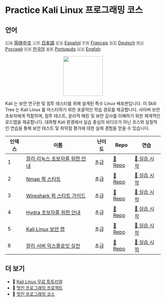 # Practice Kali Linux 프로그래밍 코스

## 언어

🇨🇳 [简体中文](README_zh.md) 🇯🇵 [日本語](README_ja.md) 🇪🇸 [Español](README_es.md) 🇫🇷 [Français](README_fr.md) 🇩🇪 [Deutsch](README_de.md) 🇷🇺 [Русский](README_ru.md) 🇰🇷 [한국어](README_ko.md) 🇧🇷 [Português](README_pt.md) 🇺🇸 [English](README.md) 

<div align="center">
<img width="128px" src="https://file.labex.io/path/nJIFH3qqCckt.png">
</div>

Kali 는 보안 연구원 및 침투 테스터를 위해 설계된 특수 Linux 배포판입니다. 이 Skill Tree 는 Kali Linux 를 마스터하기 위한 포괄적인 학습 경로를 제공합니다. 사이버 보안 초보자에게 적합하며, 침투 테스트, 윤리적 해킹 및 보안 감사를 이해하기 위한 체계적인 로드맵을 제공합니다. 대화형 Kali 환경에서 실습 중심의 비디오가 아닌 코스와 실질적인 연습을 통해 보안 테스트 및 취약점 평가에 대한 실제 경험을 얻을 수 있습니다.

|   인덱스 | 이름                                                                                        | 난이도   | Repo                                                                        | 연습                                                                           |
|----------|---------------------------------------------------------------------------------------------|----------|-----------------------------------------------------------------------------|--------------------------------------------------------------------------------|
|        1 | [칼리 리눅스 초보자를 위한 안내](https://labex.io/ko/courses/kali-linux-for-beginners)      | 초급     | [🔗 Repo](https://github.com/labex-labs/kali-linux-for-beginners)           | [🚀 실습 시작](https://labex.io/ko/courses/kali-linux-for-beginners)           |
|        2 | [Nmap 퀵 스타트](https://labex.io/ko/courses/quick-start-with-nmap)                         | 초급     | [🔗 Repo](https://github.com/labex-labs/quick-start-with-nmap)              | [🚀 실습 시작](https://labex.io/ko/courses/quick-start-with-nmap)              |
|        3 | [Wireshark 퀵 스타트 가이드](https://labex.io/ko/courses/quick-start-with-wireshark)        | 초급     | [🔗 Repo](https://github.com/labex-labs/quick-start-with-wireshark)         | [🚀 실습 시작](https://labex.io/ko/courses/quick-start-with-wireshark)         |
|        4 | [Hydra 초보자를 위한 안내](https://labex.io/ko/courses/hydra-for-beginners)                 | 초급     | [🔗 Repo](https://github.com/labex-labs/hydra-for-beginners)                | [🚀 실습 시작](https://labex.io/ko/courses/hydra-for-beginners)                |
|        5 | [Kali Linux 보안 랩](https://labex.io/ko/courses/kali-linux-security-labs)                  | 초급     | [🔗 Repo](https://github.com/labex-labs/kali-linux-security-labs)           | [🚀 실습 시작](https://labex.io/ko/courses/kali-linux-security-labs)           |
|        6 | [칼리 서버 익스플로잇 실전](https://labex.io/ko/courses/kali-server-exploitation-in-action) | 초급     | [🔗 Repo](https://github.com/labex-labs/kali-server-exploitation-in-action) | [🚀 실습 시작](https://labex.io/ko/courses/kali-server-exploitation-in-action) |

## 더 보기

- 🔗 [Kali Linux 무료 튜토리얼](https://github.com/labex-labs/kali-free-tutorials)
- 🔗 [멋진 프로그래밍 프로젝트](https://github.com/labex-labs/awesome-programming-projects)
- 🔗 [멋진 프로그래밍 코스](https://github.com/labex-labs/awesome-programming-courses)

